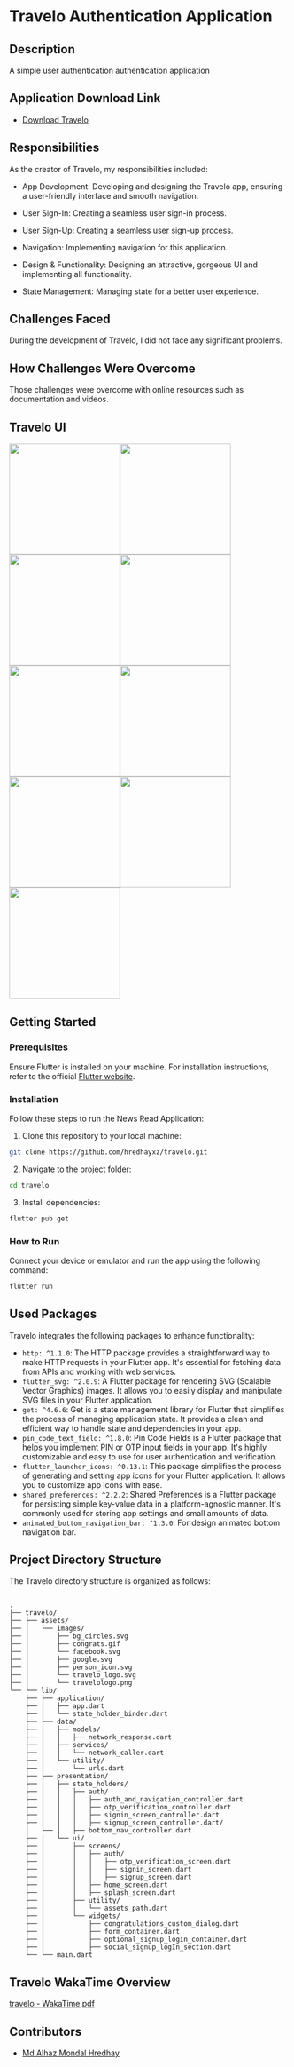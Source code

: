 
# Travelo Authentication Application

## Description
A simple user authentication authentication application

## Application Download Link
- [Download Travelo](https://drive.google.com/file/d/15Cm796jVFAjlMso34PdckQmTxIhZLLlf/view?usp=sharing)


## Responsibilities
As the creator of Travelo, my responsibilities included:

 - App Development: Developing and designing the Travelo app, ensuring a user-friendly interface and smooth navigation.

 - User Sign-In: Creating a seamless user sign-in process.

 - User Sign-Up: Creating a seamless user sign-up process.

 - Navigation: Implementing navigation for this application.

 - Design & Functionality: Designing an attractive, gorgeous UI and implementing all functionality.

 - State Management: Managing state for a better user experience.

## Challenges Faced
During the development of Travelo, I did not face any significant problems.

## How Challenges Were Overcome
Those challenges were overcome with online resources such as documentation and videos.

## Travelo UI

<div style="display: flex; flex-wrap: wrap;">
   <img src="https://github.com/hredhayxz/travelo/blob/main/screenshots/Screenshot_1.png" width="200" />
  <img src="https://github.com/hredhayxz/travelo/blob/main/screenshots/Screenshot_2.png" width="200" />
  <img src="https://github.com/hredhayxz/travelo/blob/main/screenshots/Screenshot_3.png" width="200" />
  <img src="https://github.com/hredhayxz/travelo/blob/main/screenshots/Screenshot_4.png" width="200" />
  <img src="https://github.com/hredhayxz/travelo/blob/main/screenshots/Screenshot_5.png" width="200" />
  <img src="https://github.com/hredhayxz/travelo/blob/main/screenshots/Screenshot_6.png" width="200" />
  <img src="https://github.com/hredhayxz/travelo/blob/main/screenshots/Screenshot_7.png" width="200" />
  <img src="https://github.com/hredhayxz/travelo/blob/main/screenshots/Screenshot_8.png" width="200" />
  <img src="https://github.com/hredhayxz/travelo/blob/main/screenshots/Screenshot_9.png" width="200" />
</div>


## Getting Started

### Prerequisites

Ensure Flutter is installed on your machine. For installation instructions, refer to the official [Flutter website](https://flutter.dev/docs/get-started/install).

### Installation

Follow these steps to run the News Read Application:

1. Clone this repository to your local machine:

```bash
git clone https://github.com/hredhayxz/travelo.git
```

2. Navigate to the project folder:

```bash
cd travelo
```

3. Install dependencies:

```bash
flutter pub get
```

### How to Run

Connect your device or emulator and run the app using the following command:

```bash
flutter run
```

## Used Packages

Travelo integrates the following packages to enhance functionality:
- `http: ^1.1.0`: The HTTP package provides a straightforward way to make HTTP requests in your Flutter app. It's essential for fetching data from APIs and working with web services.
- `flutter_svg: ^2.0.9`: A Flutter package for rendering SVG (Scalable Vector Graphics) images. It allows you to easily display and manipulate SVG files in your Flutter application.
- `get: ^4.6.6`: Get is a state management library for Flutter that simplifies the process of managing application state. It provides a clean and efficient way to handle state and dependencies in your app.
- `pin_code_text_field: ^1.8.0`: Pin Code Fields is a Flutter package that helps you implement PIN or OTP input fields in your app. It's highly customizable and easy to use for user authentication and verification.
- `flutter_launcher_icons: ^0.13.1`: This package simplifies the process of generating and setting app icons for your Flutter application. It allows you to customize app icons with ease.
- `shared_preferences: ^2.2.2`: Shared Preferences is a Flutter package for persisting simple key-value data in a platform-agnostic manner. It's commonly used for storing app settings and small amounts of data.
- `animated_bottom_navigation_bar: ^1.3.0`: For design animated bottom navigation bar.


## Project Directory Structure

The Travelo directory structure is organized as follows:

```

.
├── travelo/
├── ├── assets/
├── │   └── images/
├── │       ├── bg_circles.svg
├── │       ├── congrats.gif
├── │       └── facebook.svg
├── │       ├── google.svg
├── │       ├── person_icon.svg
├── │       └── travelo_logo.svg
├── │       └── travelologo.png
└── └── lib/
    ├── ├── application/
    ├── │   ├── app.dart
    ├── │   └── state_holder_binder.dart
    ├── ├── data/
    ├── │   ├── models/
    ├── │   │   ├── network_response.dart
    ├── │   ├── services/
    ├── │   │   └── network_caller.dart
    ├── │   └── utility/
    ├── │       └── urls.dart
    ├── ├── presentation/
    ├── │   ├── state_holders/
    ├── │   │   ├── auth/
    ├── │   │   │   ├── auth_and_navigation_controller.dart
    ├── │   │   │   ├── otp_verification_controller.dart
    ├── │   │   │   ├── signin_screen_controller.dart
    ├── │   │   │   ├── signup_screen_controller.dart/
    │   └── │   ├── bottom_nav_controller.dart
    ├── │   └── ui/
    ├── │       ├── screens/
    ├── │       │   ├── auth/
    ├── │       │   │   ├── otp_verification_screen.dart
    ├── │       │   │   ├── signin_screen.dart
    ├── │       │   │   ├── signup_screen.dart
    ├── │       │   ├── home_screen.dart
    ├── │       │   ├── splash_screen.dart
    ├── │       ├── utility/
    ├── │       │   └── assets_path.dart
    ├── │       └── widgets/
    ├── │           ├── congratulations_custom_dialog.dart
    ├── │           ├── form_container.dart
    ├── │           ├── optional_signup_login_container.dart
    ├── │           ├── social_signup_logIn_section.dart
    └── └── main.dart

```

## Travelo WakaTime Overview
[travelo - WakaTime.pdf](https://github.com/hredhayxz/travelo/files/13483657/travelo.-.WakaTime.pdf)


## Contributors

- [Md Alhaz Mondal Hredhay](https://github.com/hredhayxz)

